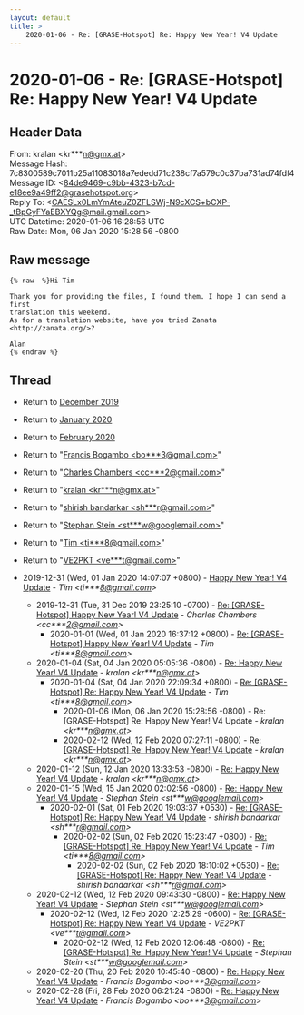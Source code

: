 ```yaml
---
layout: default
title: >
    2020-01-06 - Re: [GRASE-Hotspot] Re: Happy New Year! V4 Update
---
```


# 2020-01-06 - Re: [GRASE-Hotspot] Re: Happy New Year! V4 Update

## Header Data

From: kralan \<kr***n@gmx.at\><br>
Message Hash: 7c8300589c7011b25a11083018a7ededd71c238cf7a579c0c37ba731ad74fdf4<br>
Message ID: \<84de9469-c9bb-4323-b7cd-e18ee9a49ff2@grasehotspot.org\><br>
Reply To: \<CAESLx0LmYmAteuZ0ZFLSWj-N9cXCS+bCXP-_tBpGyFYaEBXYQg@mail.gmail.com\><br>
UTC Datetime: 2020-01-06 16:28:56 UTC<br>
Raw Date: Mon, 06 Jan 2020 15:28:56 -0800<br>

## Raw message

```
{% raw  %}Hi Tim

Thank you for providing the files, I found them. I hope I can send a first 
translation this weekend.
As for a translation website, have you tried Zanata <http://zanata.org/>?

Alan
{% endraw %}
```

## Thread

+ Return to [December 2019](/archive/2019/12)
+ Return to [January 2020](/archive/2020/01)
+ Return to [February 2020](/archive/2020/02)

+ Return to "[Francis Bogambo <bo***3<span>@</span>gmail.com>](/authors/bo___3_at_gmail_com)"
+ Return to "[Charles Chambers <cc***2<span>@</span>gmail.com>](/authors/cc___2_at_gmail_com)"
+ Return to "[kralan <kr***n<span>@</span>gmx.at>](/authors/kr___n_at_gmx_at)"
+ Return to "[shirish bandarkar <sh***r<span>@</span>gmail.com>](/authors/sh___r_at_gmail_com)"
+ Return to "[Stephan Stein <st***w<span>@</span>googlemail.com>](/authors/st___w_at_googlemail_com)"
+ Return to "[Tim <ti***8<span>@</span>gmail.com>](/authors/ti___8_at_gmail_com)"
+ Return to "[VE2PKT <ve***t<span>@</span>gmail.com>](/authors/ve___t_at_gmail_com)"

+ 2019-12-31 (Wed, 01 Jan 2020 14:07:07 +0800) - [Happy New Year! V4 Update](/archive/2019/12/73d5893de79a2e0765121f0cd19bdb3bd42e7245068e642a50162fca9708d178) - _Tim \<ti***8@gmail.com\>_
  + 2019-12-31 (Tue, 31 Dec 2019 23:25:10 -0700) - [Re: [GRASE-Hotspot] Happy New Year! V4 Update](/archive/2019/12/b8c3a7845c204ee37650243cc7cefe895be3d4625c3693eb2dcbfd3dcb2fe6a8) - _Charles Chambers \<cc***2@gmail.com\>_
    + 2020-01-01 (Wed, 01 Jan 2020 16:37:12 +0800) - [Re: [GRASE-Hotspot] Happy New Year! V4 Update](/archive/2020/01/262520dd3926735c028680d38341b48c8d1ea65db8cc4a3538d5f14cc5a124c3) - _Tim \<ti***8@gmail.com\>_
  + 2020-01-04 (Sat, 04 Jan 2020 05:05:36 -0800) - [Re: Happy New Year! V4 Update](/archive/2020/01/5e8c64365a78281dc60b62319e8b8218e3217789d42d3c0bdfaa2f6e04c08040) - _kralan \<kr***n@gmx.at\>_
    + 2020-01-04 (Sat, 04 Jan 2020 22:09:34 +0800) - [Re: [GRASE-Hotspot] Re: Happy New Year! V4 Update](/archive/2020/01/a21a2f18457922aa28c0d32ca4822068939acd30dad95e993f9b5a21be46360c) - _Tim \<ti***8@gmail.com\>_
      + 2020-01-06 (Mon, 06 Jan 2020 15:28:56 -0800) - Re: [GRASE-Hotspot] Re: Happy New Year! V4 Update - _kralan \<kr***n@gmx.at\>_
      + 2020-02-12 (Wed, 12 Feb 2020 07:27:11 -0800) - [Re: [GRASE-Hotspot] Re: Happy New Year! V4 Update](/archive/2020/02/c8594bba0bc670b9cde53f63b357b8ccf3a18f97b214577fe8e63bcfc9c3483d) - _kralan \<kr***n@gmx.at\>_
  + 2020-01-12 (Sun, 12 Jan 2020 13:33:53 -0800) - [Re: Happy New Year! V4 Update](/archive/2020/01/a9b58ea0f32cc4cee46a461148a6252607609ebabb99f619003e21c5c35f91bc) - _kralan \<kr***n@gmx.at\>_
  + 2020-01-15 (Wed, 15 Jan 2020 02:02:56 -0800) - [Re: Happy New Year! V4 Update](/archive/2020/01/65ab8b85a2448c2fc533f93be796fb25d846019376ca2bfa8b7ea5b104b1f43d) - _Stephan Stein \<st***w@googlemail.com\>_
    + 2020-02-01 (Sat, 01 Feb 2020 19:03:37 +0530) - [Re: [GRASE-Hotspot] Re: Happy New Year! V4 Update](/archive/2020/02/902cd4ddafbd979cbe66be559352fc7dac02a52bad6a6358cf5b82909803c7a7) - _shirish bandarkar \<sh***r@gmail.com\>_
      + 2020-02-02 (Sun, 02 Feb 2020 15:23:47 +0800) - [Re: [GRASE-Hotspot] Re: Happy New Year! V4 Update](/archive/2020/02/49b5c69e97dd706170495951c0478da4678b4da9cbdc8d679a55225c006a97b3) - _Tim \<ti***8@gmail.com\>_
        + 2020-02-02 (Sun, 02 Feb 2020 18:10:02 +0530) - [Re: [GRASE-Hotspot] Re: Happy New Year! V4 Update](/archive/2020/02/725a926a76a0ddfd69796fb3e2d8a11e3ab78254c873ae30aa97e1b8a52cabc5) - _shirish bandarkar \<sh***r@gmail.com\>_
  + 2020-02-12 (Wed, 12 Feb 2020 09:43:30 -0800) - [Re: Happy New Year! V4 Update](/archive/2020/02/c6966bd1674e182ec1454b4dac88089c401a84f5ff807fd29998cf326b50c341) - _Stephan Stein \<st***w@googlemail.com\>_
    + 2020-02-12 (Wed, 12 Feb 2020 12:25:29 -0600) - [Re: [GRASE-Hotspot] Re: Happy New Year! V4 Update](/archive/2020/02/75aaafc4cec1e96beb566340ba8379dc0da7d64b6a4ef36a1094891ceccc0142) - _VE2PKT \<ve***t@gmail.com\>_
      + 2020-02-12 (Wed, 12 Feb 2020 12:06:48 -0800) - [Re: [GRASE-Hotspot] Re: Happy New Year! V4 Update](/archive/2020/02/7a3356c2ae268bb6fe6f05fdf4086c00731d099602e8837af40d42b079f8c283) - _Stephan Stein \<st***w@googlemail.com\>_
  + 2020-02-20 (Thu, 20 Feb 2020 10:45:40 -0800) - [Re: Happy New Year! V4 Update](/archive/2020/02/7777e868cb911b5b7639564362be3f2cd290734fdf46711b6977275929733e29) - _Francis Bogambo \<bo***3@gmail.com\>_
  + 2020-02-28 (Fri, 28 Feb 2020 06:21:24 -0800) - [Re: Happy New Year! V4 Update](/archive/2020/02/3ab5312385f34f69c8c0eb1ecc279789a41b2e52dc2c3a374b6f77545b3ec5e4) - _Francis Bogambo \<bo***3@gmail.com\>_


